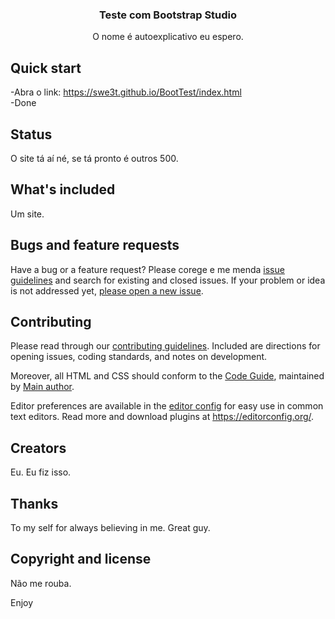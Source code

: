   <h3 align="center">Teste com Bootstrap Studio</h3>

  <p align="center">
    O nome é autoexplicativo eu espero.
    <hl>
</p>

## Quick start
  
  -Abra o link: https://swe3t.github.io/BootTest/index.html
  <br>
  -Done
  
## Status

O site tá aí né, se tá pronto é outros 500.

## What's included

Um site.
  
## Bugs and feature requests

Have a bug or a feature request? Please corege e me menda [issue guidelines](https://reponame/blob/master/CONTRIBUTING.md) and search for existing and closed issues. If your problem or idea is not addressed yet, [please open a new issue](https://reponame/issues/new).

## Contributing

Please read through our [contributing guidelines](https://reponame/blob/master/CONTRIBUTING.md). Included are directions for opening issues, coding standards, and notes on development.

Moreover, all HTML and CSS should conform to the [Code Guide](https://github.com/mdo/code-guide), maintained by [Main author](https://github.com/usernamemainauthor).

Editor preferences are available in the [editor config](https://reponame/blob/master/.editorconfig) for easy use in common text editors. Read more and download plugins at <https://editorconfig.org/>.

## Creators

Eu. Eu fiz isso. 

## Thanks
  
To my self for always believing in me. Great guy.

## Copyright and license

Não me rouba.
  
Enjoy 
